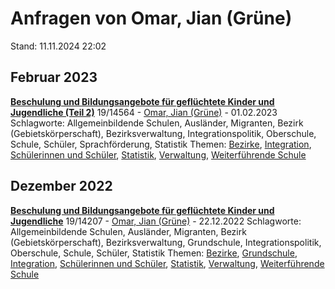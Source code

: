 # Anfragen von Omar, Jian (Grüne)

Stand: 11.11.2024 22:02

## Februar 2023
**[Beschulung und Bildungsangebote für geflüchtete Kinder und Jugendliche (Teil 2)](https://pardok.parlament-berlin.de/starweb/adis/citat/VT/19/SchrAnfr/S19-14564.pdf)**
19/14564 - [Omar, Jian (Grüne)](autor_omar_jian_gruene.md) - 01.02.2023
Schlagworte: Allgemeinbildende Schulen, Ausländer, Migranten, Bezirk (Gebietskörperschaft), Bezirksverwaltung, Integrationspolitik, Oberschule, Schule, Schüler, Sprachförderung, Statistik
Themen: [Bezirke](thema_bezirke.md), [Integration](thema_integration.md), [Schülerinnen und Schüler](thema_schuelerinnen_und_schueler.md), [Statistik](thema_statistik.md), [Verwaltung](thema_verwaltung.md), [Weiterführende Schule](thema_weiterfuehrende_schule.md)

## Dezember 2022
**[Beschulung und Bildungsangebote für geflüchtete Kinder und Jugendliche](https://pardok.parlament-berlin.de/starweb/adis/citat/VT/19/SchrAnfr/S19-14207.pdf)**
19/14207 - [Omar, Jian (Grüne)](autor_omar_jian_gruene.md) - 22.12.2022
Schlagworte: Allgemeinbildende Schulen, Ausländer, Migranten, Bezirk (Gebietskörperschaft), Bezirksverwaltung, Grundschule, Integrationspolitik, Oberschule, Schule, Schüler, Statistik
Themen: [Bezirke](thema_bezirke.md), [Grundschule](thema_grundschule.md), [Integration](thema_integration.md), [Schülerinnen und Schüler](thema_schuelerinnen_und_schueler.md), [Statistik](thema_statistik.md), [Verwaltung](thema_verwaltung.md), [Weiterführende Schule](thema_weiterfuehrende_schule.md)


